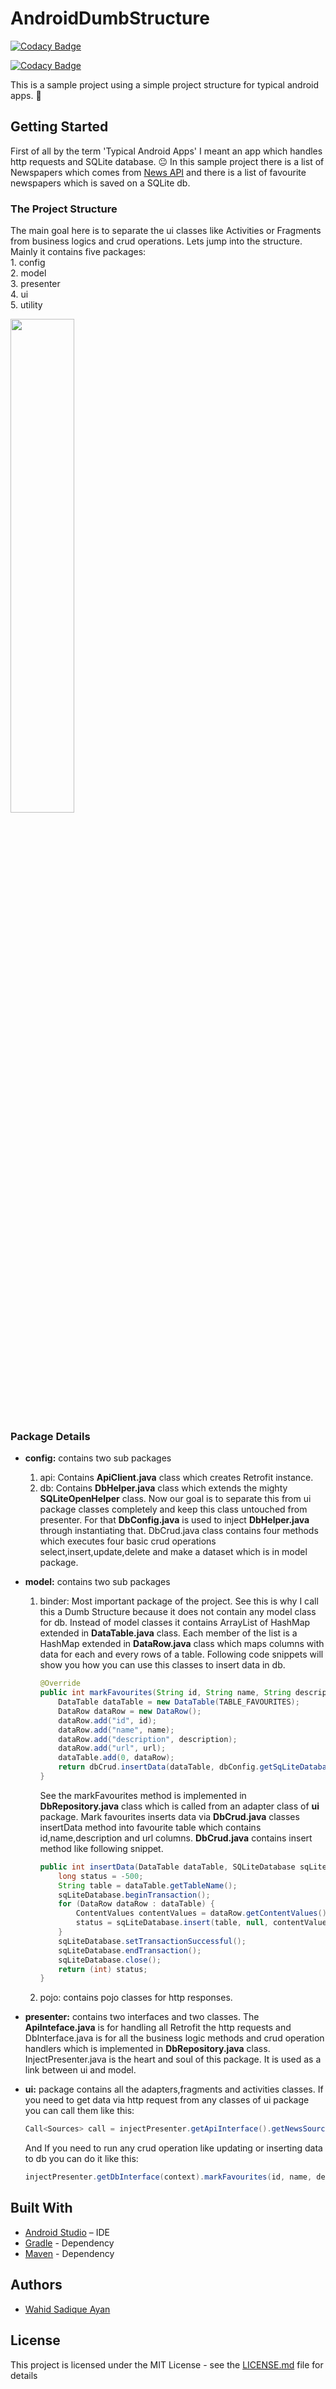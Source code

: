 # AndroidDumbStructure 
[![Codacy Badge](https://api.codacy.com/project/badge/Grade/d95ca698238447d98eda32cf3c5aef73)](https://www.codacy.com/app/wsayan28/AndroidDumbStructure?utm_source=github.com&amp;utm_medium=referral&amp;utm_content=WSAyan/AndroidDumbStructure&amp;utm_campaign=Badge_Grade)

[![Codacy Badge](https://api.codacy.com/project/badge/Grade/cc9b28ba030b43068014734a5902f217)](https://app.codacy.com/app/wsayan28/AndroidDumbStructure?utm_source=github.com&utm_medium=referral&utm_content=WSAyan/AndroidDumbStructure&utm_campaign=badger)

This is a sample project using a simple project structure for typical android apps. :panda_face:

## Getting Started

First of all by the term 'Typical Android Apps' I meant an app which handles  http requests and SQLite database. :neutral_face: In this sample project there is a list of Newspapers which comes from [News API](https://newsapi.org/) and there is a list of favourite newspapers which is saved on a SQLite db.  

### The Project Structure

The main goal here is to separate the ui classes like Activities or Fragments from business logics and crud operations. Lets jump into the structure. Mainly it contains five packages:      
    1. config      
    2. model      
    3. presenter      
    4. ui      
    5. utility    


<img src="https://user-images.githubusercontent.com/7785995/32697273-21eedac0-c7b7-11e7-9460-86181863d1a3.PNG" width="45%"></img> 

### Package Details
- **config:** contains two sub packages
    1. api:
        Contains **ApiClient.java** class which creates Retrofit instance.
    2. db:
        Contains **DbHelper.java** class which extends the mighty **SQLiteOpenHelper** class. Now our goal is to separate this from ui           package classes completely and keep this class untouched from presenter. For that **DbConfig.java** is used to inject  **DbHelper.java** through instantiating that. DbCrud.java class contains four methods which executes four basic crud operations select,insert,update,delete and make a dataset which is in model package. 

- **model:** contains two sub packages
    1. binder:
        Most important package of the project. See this is why I call this a Dumb Structure because it does not contain any model class for db. Instead of model classes it contains ArrayList of HashMap extended in **DataTable.java** class. Each member of the list is a HashMap extended in **DataRow.java** class which maps columns with data for each and every rows of a table. Following code snippets will show you how you can use this classes to insert data in db.
        ```java
        @Override
        public int markFavourites(String id, String name, String description, String url) {
            DataTable dataTable = new DataTable(TABLE_FAVOURITES);
            DataRow dataRow = new DataRow();
            dataRow.add("id", id);
            dataRow.add("name", name);
            dataRow.add("description", description);
            dataRow.add("url", url);
            dataTable.add(0, dataRow);
            return dbCrud.insertData(dataTable, dbConfig.getSqLiteDatabase());
        }
        ```
        See the markFavourites method is implemented in **DbRepository.java** class which is called from an adapter class of **ui** package. Mark favourites inserts data via **DbCrud.java** classes insertData method into favourite table which contains id,name,description and url columns. **DbCrud.java** contains insert method like following snippet.
        ```java
        public int insertData(DataTable dataTable, SQLiteDatabase sqLiteDatabase) {
            long status = -500;
            String table = dataTable.getTableName();
            sqLiteDatabase.beginTransaction();
            for (DataRow dataRow : dataTable) {
                ContentValues contentValues = dataRow.getContentValues();
                status = sqLiteDatabase.insert(table, null, contentValues);
            }
            sqLiteDatabase.setTransactionSuccessful();
            sqLiteDatabase.endTransaction();
            sqLiteDatabase.close();
            return (int) status;
        }
        ```

    2. pojo:
        contains pojo classes for http responses.


- **presenter:** contains two interfaces and two classes. The **ApiInteface.java** is for handling all Retrofit the http requests and DbInterface.java is for all the business logic methods and crud operation handlers which is implemented in **DbRepository.java** class. InjectPresenter.java is the heart and soul of this package. It is used as a link between ui and model.

- **ui:** package contains all the adapters,fragments and activities classes. If you need to get data via http request from any classes of ui package you can call them like this:
   ```java
   Call<Sources> call = injectPresenter.getApiInterface().getNewsSources("en");
   ```
   And If you need to run any crud operation like updating or inserting data to db you can do it like this:
   ```java
   injectPresenter.getDbInterface(context).markFavourites(id, name, description, url);
   ```
   
## Built With
* [Android Studio](https://developer.android.com/studio/index.html) – IDE 
* [Gradle](https://gradle.org/) - Dependency 
* [Maven](https://maven.apache.org/) - Dependency 

## Authors
* [Wahid Sadique Ayan](https://github.com/WSAyan)

## License

This project is licensed under the MIT License - see the [LICENSE.md](LICENSE.md) file for details



